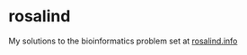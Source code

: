rosalind
========

My solutions to the bioinformatics problem set at [rosalind.info](http://rosalind.info)
